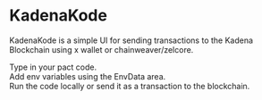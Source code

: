 # KadenaKode

KadenaKode is a simple UI for sending transactions to the Kadena Blockchain using x wallet or chainweaver/zelcore.

Type in your pact code.  
Add env variables using the EnvData area.  
Run the code locally or send it as a transaction to the blockchain.  
